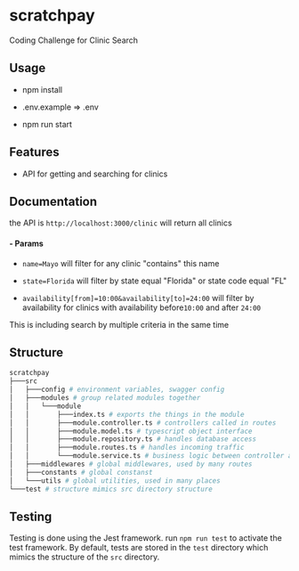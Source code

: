 
# scratchpay

  

Coding Challenge for Clinic Search

  

## Usage

  

- npm install

- .env.example => .env

- npm run start

  

## Features

  

- API for getting and searching for clinics

## Documentation

  

the API is `http://localhost:3000/clinic` will return all clinics

  

#### - Params

-  `name=Mayo` will filter for any clinic "contains" this name

-  `state=Florida` will filter by state equal "Florida" or state code equal "FL"

-  `availability[from]=10:00&availability[to]=24:00` will filter by availability for clinics with availability before`10:00` and after `24:00`

  

This is including search by multiple criteria in the same time

## Structure

```bash
scratchpay
├───src
│   ├───config # environment variables, swagger config
│   ├───modules # group related modules together
│   │   └───module
│   │       ├───index.ts # exports the things in the module
│   │       ├───module.controller.ts # controllers called in routes
│   │       ├───module.model.ts # typescript object interface
│   │       ├───module.repository.ts # handles database access
│   │       ├───module.routes.ts # handles incoming traffic
│   │       └───module.service.ts # business logic between controller and database access
│   ├───middlewares # global middlewares, used by many routes
│   ├───constants # global constanst
│   └───utils # global utilities, used in many places
└───test # structure mimics src directory structure
```

  

## Testing

  

Testing is done using the Jest framework. run `npm run test` to activate the test framework. By default, tests are stored in the `test` directory which mimics the structure of the `src` directory.